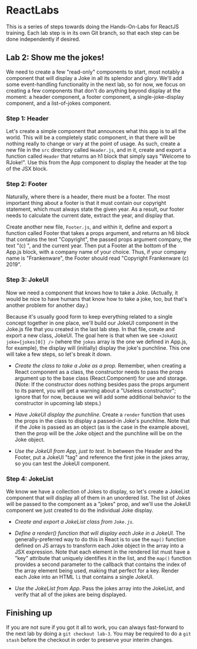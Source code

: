 # ReactLabs
This is a series of steps towards doing the Hands-On-Labs for ReactJS training. Each lab step is in its own Git branch, so that each step can be done independently if desired.

## Lab 2: Show me the jokes!

We need to create a few "read-only" components to start, most notably a component that will display a Joke in all its splendor and glory. We'll add some event-handling functionality in the next lab, so for now, we focus on creating a few components that don't do anything beyond display at the moment: a header component, a footer component, a single-joke-display component, and a list-of-jokes component.

### Step 1: Header

Let's create a simple component that announces what this app is to all the world. This will be a completely static component, in that there will be nothing really to change or vary at the point of usage. As such, create a new file in the `src` directory called `Header.js`, and in it, create and export a function called `Header` that returns an h1 block that simply says "Welcome to RJoke!". Use this from the App component to display the header at the top of the JSX block.

### Step 2: Footer

Naturally, where there is a header, there must be a footer. The most important thing about a footer is that it must contain our copyright statement, which must always state the given year. As a result, our footer needs to calculate the current date, extract the year, and display that.

Create another new file, `Footer.js`, and within it, define and export a function called Footer that takes a props argument, and returns an h6 block that contains the text "Copyright", the passed props argument company, the text "(c) ", and the current year. Then put a Footer at the bottom of the App.js block, with a company name of your choice. Thus, if your company name is "Frankenware", the Footer should read "Copyright Frankenware (c) 2019".

### Step 3: JokeUI

Now we need a component that knows how to take a Joke. (Actually, it would be nice to have humans that know how to take a joke, too, but that's another problem for another day.)

Because it's usually good form to keep everything related to a single concept together in one place, we'll build our JokeUI component in the Joke.js file that you created in the last lab step. In that file, create and export a new class, JokeUI. The goal here is that when we see `<JokeUI joke={jokes[0]} />` (where the `jokes` array is the one we defined in App.js, for example), the display will (initially) display the joke's punchline. This one will take a few steps, so let's break it down.

* *Create the class to take a Joke as a prop.* Remember, when creating a React component as a class, the constructor needs to pass the props argument up to the base class (React.Component) for use and storage. (Note: If the constructor does nothing besides pass the props argument to its parent, you will get a warning about a "Useless constructor"; ignore that for now, because we will add some additional behavior to the constructor in upcoming lab steps.)

* *Have JokeUI display the punchline.* Create a `render` function that uses the props in the class to display a passed-in Joke's punchline. Note that if the Joke is passed as an object (as is the case in the example above), then the prop will be the Joke object and the punchline will be on the Joke object.

* *Use the JokeUI from App, just to test.* In between the Header and the Footer, put a JokeUI "tag" and reference the first joke in the jokes array, so you can test the JokeUI component.

### Step 4: JokeList

We know we have a collection of Jokes to display, so let's create a JokeList component that will display all of them in an unordered list. The list of Jokes will be passed to the component as a "jokes" prop, and we'll use the JokeUI component we just created to do the individual Joke display.

* *Create and export a JokeList class from `Joke.js`.*

* *Define a render() function that will display each Joke in a JokeUI.* The generally-preferred way to do this in React is to use the `map()` function defined on JS arrays to transform each Joke object in the array into a JSX expression. Note that each element in the rendered list must have a "key" attribute that uniquely identifies it in the list, and the `map()` function provides a second parameter to the callback that contains the index of the array element being used, making that perfect for a key. Render each Joke into an HTML `li` that contains a single JokeUI.

* *Use the JokeList from App.* Pass the jokes array into the JokeList, and verify that all of the jokes are being displayed.

## Finishing up

If you are not sure if you got it all to work, you can always fast-forward to the next lab by doing a `git checkout lab-3`. You may be required to do a `git stash` before the checkout in order to preserve your interim changes.
